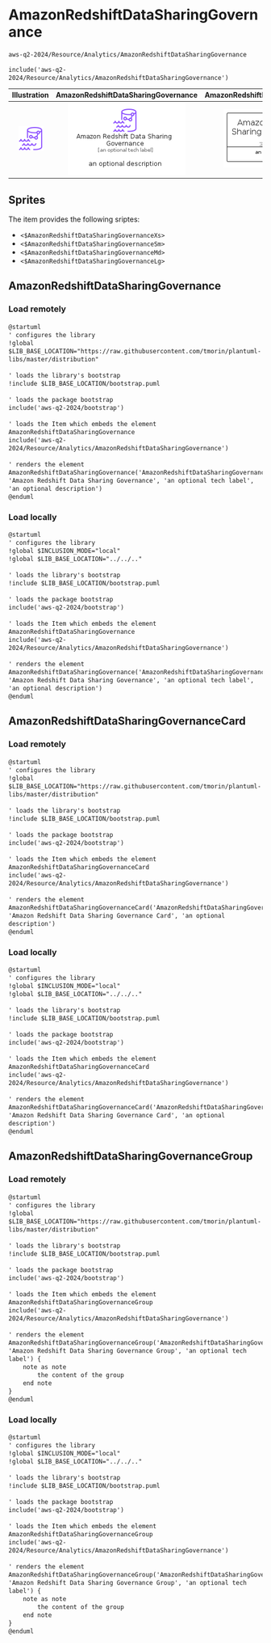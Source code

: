 # AmazonRedshiftDataSharingGovernance


```text
aws-q2-2024/Resource/Analytics/AmazonRedshiftDataSharingGovernance
```

```text
include('aws-q2-2024/Resource/Analytics/AmazonRedshiftDataSharingGovernance')
```



| Illustration | AmazonRedshiftDataSharingGovernance | AmazonRedshiftDataSharingGovernanceCard | AmazonRedshiftDataSharingGovernanceGroup |
| :---: | :---: | :---: | :---: |
| ![illustration for Illustration](../../../aws-q2-2024/Resource/Analytics/AmazonRedshiftDataSharingGovernance.png) | ![illustration for AmazonRedshiftDataSharingGovernance](../../../aws-q2-2024/Resource/Analytics/AmazonRedshiftDataSharingGovernance.Local.png) | ![illustration for AmazonRedshiftDataSharingGovernanceCard](../../../aws-q2-2024/Resource/Analytics/AmazonRedshiftDataSharingGovernanceCard.Local.png) | ![illustration for AmazonRedshiftDataSharingGovernanceGroup](../../../aws-q2-2024/Resource/Analytics/AmazonRedshiftDataSharingGovernanceGroup.Local.png) |



## Sprites
The item provides the following sriptes:

- `<$AmazonRedshiftDataSharingGovernanceXs>`
- `<$AmazonRedshiftDataSharingGovernanceSm>`
- `<$AmazonRedshiftDataSharingGovernanceMd>`
- `<$AmazonRedshiftDataSharingGovernanceLg>`





## AmazonRedshiftDataSharingGovernance

### Load remotely
```plantuml
@startuml
' configures the library
!global $LIB_BASE_LOCATION="https://raw.githubusercontent.com/tmorin/plantuml-libs/master/distribution"

' loads the library's bootstrap
!include $LIB_BASE_LOCATION/bootstrap.puml

' loads the package bootstrap
include('aws-q2-2024/bootstrap')

' loads the Item which embeds the element AmazonRedshiftDataSharingGovernance
include('aws-q2-2024/Resource/Analytics/AmazonRedshiftDataSharingGovernance')

' renders the element
AmazonRedshiftDataSharingGovernance('AmazonRedshiftDataSharingGovernance', 'Amazon Redshift Data Sharing Governance', 'an optional tech label', 'an optional description')
@enduml
```

### Load locally
```plantuml
@startuml
' configures the library
!global $INCLUSION_MODE="local"
!global $LIB_BASE_LOCATION="../../.."

' loads the library's bootstrap
!include $LIB_BASE_LOCATION/bootstrap.puml

' loads the package bootstrap
include('aws-q2-2024/bootstrap')

' loads the Item which embeds the element AmazonRedshiftDataSharingGovernance
include('aws-q2-2024/Resource/Analytics/AmazonRedshiftDataSharingGovernance')

' renders the element
AmazonRedshiftDataSharingGovernance('AmazonRedshiftDataSharingGovernance', 'Amazon Redshift Data Sharing Governance', 'an optional tech label', 'an optional description')
@enduml
```

## AmazonRedshiftDataSharingGovernanceCard

### Load remotely
```plantuml
@startuml
' configures the library
!global $LIB_BASE_LOCATION="https://raw.githubusercontent.com/tmorin/plantuml-libs/master/distribution"

' loads the library's bootstrap
!include $LIB_BASE_LOCATION/bootstrap.puml

' loads the package bootstrap
include('aws-q2-2024/bootstrap')

' loads the Item which embeds the element AmazonRedshiftDataSharingGovernanceCard
include('aws-q2-2024/Resource/Analytics/AmazonRedshiftDataSharingGovernance')

' renders the element
AmazonRedshiftDataSharingGovernanceCard('AmazonRedshiftDataSharingGovernanceCard', 'Amazon Redshift Data Sharing Governance Card', 'an optional description')
@enduml
```

### Load locally
```plantuml
@startuml
' configures the library
!global $INCLUSION_MODE="local"
!global $LIB_BASE_LOCATION="../../.."

' loads the library's bootstrap
!include $LIB_BASE_LOCATION/bootstrap.puml

' loads the package bootstrap
include('aws-q2-2024/bootstrap')

' loads the Item which embeds the element AmazonRedshiftDataSharingGovernanceCard
include('aws-q2-2024/Resource/Analytics/AmazonRedshiftDataSharingGovernance')

' renders the element
AmazonRedshiftDataSharingGovernanceCard('AmazonRedshiftDataSharingGovernanceCard', 'Amazon Redshift Data Sharing Governance Card', 'an optional description')
@enduml
```

## AmazonRedshiftDataSharingGovernanceGroup

### Load remotely
```plantuml
@startuml
' configures the library
!global $LIB_BASE_LOCATION="https://raw.githubusercontent.com/tmorin/plantuml-libs/master/distribution"

' loads the library's bootstrap
!include $LIB_BASE_LOCATION/bootstrap.puml

' loads the package bootstrap
include('aws-q2-2024/bootstrap')

' loads the Item which embeds the element AmazonRedshiftDataSharingGovernanceGroup
include('aws-q2-2024/Resource/Analytics/AmazonRedshiftDataSharingGovernance')

' renders the element
AmazonRedshiftDataSharingGovernanceGroup('AmazonRedshiftDataSharingGovernanceGroup', 'Amazon Redshift Data Sharing Governance Group', 'an optional tech label') {
    note as note
        the content of the group
    end note
}
@enduml
```

### Load locally
```plantuml
@startuml
' configures the library
!global $INCLUSION_MODE="local"
!global $LIB_BASE_LOCATION="../../.."

' loads the library's bootstrap
!include $LIB_BASE_LOCATION/bootstrap.puml

' loads the package bootstrap
include('aws-q2-2024/bootstrap')

' loads the Item which embeds the element AmazonRedshiftDataSharingGovernanceGroup
include('aws-q2-2024/Resource/Analytics/AmazonRedshiftDataSharingGovernance')

' renders the element
AmazonRedshiftDataSharingGovernanceGroup('AmazonRedshiftDataSharingGovernanceGroup', 'Amazon Redshift Data Sharing Governance Group', 'an optional tech label') {
    note as note
        the content of the group
    end note
}
@enduml
```

